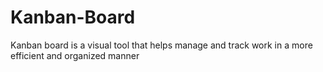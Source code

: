 # Kanban-Board
Kanban board is a visual tool that helps manage and track work in a more efficient and organized manner
